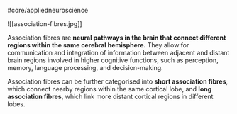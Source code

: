 #core/appliedneuroscience 

![[association-fibres.jpg]]

Association fibres are **neural pathways in the brain that connect different regions within the same cerebral hemisphere.** They allow for communication and integration of information between adjacent and distant brain regions involved in higher cognitive functions, such as perception, memory, language processing, and decision-making. 

Association fibres can be further categorised into **short association fibres**, which connect nearby regions within the same cortical lobe, and **long association fibres**, which link more distant cortical regions in different lobes.